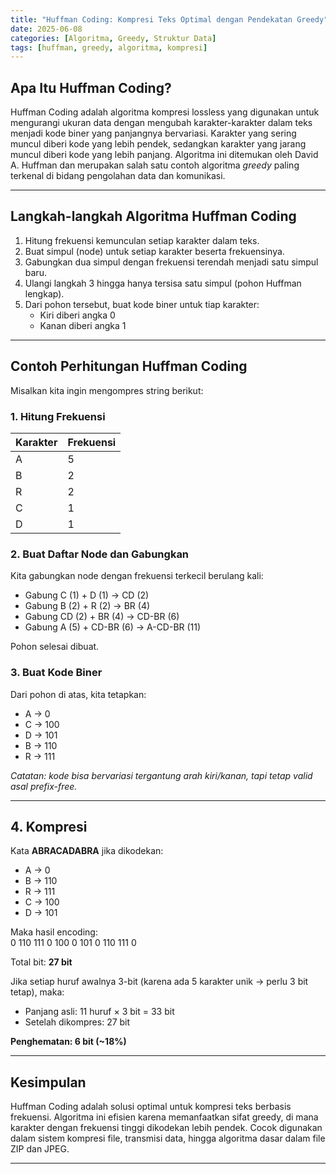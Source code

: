 ```yaml
---
title: "Huffman Coding: Kompresi Teks Optimal dengan Pendekatan Greedy"
date: 2025-06-08
categories: [Algoritma, Greedy, Struktur Data]
tags: [huffman, greedy, algoritma, kompresi]
---
```


## Apa Itu Huffman Coding?

Huffman Coding adalah algoritma kompresi lossless yang digunakan untuk mengurangi ukuran data dengan mengubah karakter-karakter dalam teks menjadi kode biner yang panjangnya bervariasi. Karakter yang sering muncul diberi kode yang lebih pendek, sedangkan karakter yang jarang muncul diberi kode yang lebih panjang.
Algoritma ini ditemukan oleh David A. Huffman dan merupakan salah satu contoh algoritma *greedy* paling terkenal di bidang pengolahan data dan komunikasi.

---

## Langkah-langkah Algoritma Huffman Coding

1. Hitung frekuensi kemunculan setiap karakter dalam teks.
2. Buat simpul (node) untuk setiap karakter beserta frekuensinya.
3. Gabungkan dua simpul dengan frekuensi terendah menjadi satu simpul baru.
4. Ulangi langkah 3 hingga hanya tersisa satu simpul (pohon Huffman lengkap).
5. Dari pohon tersebut, buat kode biner untuk tiap karakter:
   - Kiri diberi angka 0
   - Kanan diberi angka 1

---

## Contoh Perhitungan Huffman Coding

Misalkan kita ingin mengompres string berikut:


### 1. Hitung Frekuensi

| Karakter | Frekuensi |
|----------|-----------|
| A        | 5         |
| B        | 2         |
| R        | 2         |
| C        | 1         |
| D        | 1         |

### 2. Buat Daftar Node dan Gabungkan

Kita gabungkan node dengan frekuensi terkecil berulang kali:

- Gabung C (1) + D (1) → CD (2)
- Gabung B (2) + R (2) → BR (4)
- Gabung CD (2) + BR (4) → CD-BR (6)
- Gabung A (5) + CD-BR (6) → A-CD-BR (11)

Pohon selesai dibuat.

### 3. Buat Kode Biner

Dari pohon di atas, kita tetapkan:

- A → 0  
- C → 100  
- D → 101  
- B → 110  
- R → 111

*Catatan: kode bisa bervariasi tergantung arah kiri/kanan, tapi tetap valid asal prefix-free.*

---

## 4. Kompresi

Kata **ABRACADABRA** jika dikodekan:

- A → 0  
- B → 110  
- R → 111  
- C → 100  
- D → 101  

Maka hasil encoding:  
0 110 111 0 100 0 101 0 110 111 0

Total bit: **27 bit**

Jika setiap huruf awalnya 3-bit (karena ada 5 karakter unik → perlu 3 bit tetap), maka:

- Panjang asli: 11 huruf × 3 bit = 33 bit  
- Setelah dikompres: 27 bit

**Penghematan: 6 bit (~18%)**

---

## Kesimpulan

Huffman Coding adalah solusi optimal untuk kompresi teks berbasis frekuensi. Algoritma ini efisien karena memanfaatkan sifat greedy, di mana karakter dengan frekuensi tinggi dikodekan lebih pendek. Cocok digunakan dalam sistem kompresi file, transmisi data, hingga algoritma dasar dalam file ZIP dan JPEG.

---
